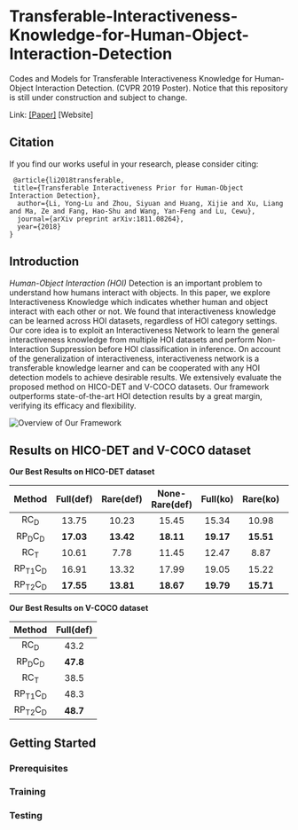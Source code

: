 
# Transferable-Interactiveness-Knowledge-for-Human-Object-Interaction-Detection
Codes and Models for Transferable Interactiveness Knowledge for Human-Object Interaction Detection. (CVPR 2019 Poster). Notice that this repository is still under construction and subject to change.

Link: [[Paper]](https://arxiv.org/abs/1811.08264)  [Website]

## Citation
If you find our works useful in your research, please consider citing:
```
 @article{li2018transferable,
 title={Transferable Interactiveness Prior for Human-Object Interaction Detection},
  author={Li, Yong-Lu and Zhou, Siyuan and Huang, Xijie and Xu, Liang and Ma, Ze and Fang, Hao-Shu and Wang, Yan-Feng and Lu, Cewu},
  journal={arXiv preprint arXiv:1811.08264},
  year={2018}
}
```

## Introduction
*Human-Object Interaction (HOI)* Detection is an important problem to understand how humans interact with  objects. In this paper, we explore Interactiveness Knowledge which indicates whether human and object interact with each other or not. We found that interactiveness knowledge can be learned across HOI datasets, regardless of HOI category settings. Our core idea is to exploit an Interactiveness Network to learn the general interactiveness knowledge from multiple HOI datasets and perform Non-Interaction Suppression before HOI classification in inference. On account of the generalization of interactiveness, interactiveness network is a transferable knowledge learner and can be cooperated with any HOI detection models to achieve desirable results. We extensively evaluate the proposed method on HICO-DET and V-COCO datasets. Our framework outperforms state-of-the-art HOI detection results by a great margin, verifying its efficacy and flexibility.

![Overview of Our Framework](https://github.com/DirtyHarryLYL/Transferable-Interactiveness-Network/blob/master/images/overview.jpg?raw=true)

## Results on HICO-DET and V-COCO dataset

**Our Best Results on HICO-DET dataset**

|Method| Full(def) | Rare(def) | None-Rare(def)| Full(ko) | Rare(ko) | None-Rare(ko) | 
|:---:|:---:|:---:|:---:|:---:|:---:|:---:|   
|RC<sub>D</sub>| 13.75 | 10.23 | 15.45 | 15.34| 10.98|17.02|
|RP<sub>D</sub>C<sub>D</sub>| **17.03** | **13.42**| **18.11**| **19.17**| **15.51**|**20.26**|
|RC<sub>T</sub>| 10.61  | 7.78 | 11.45 | 12.47 | 8.87|13.54|
|RP<sub>T1</sub>C<sub>D</sub>| 16.91   | 13.32 | 17.99 | 19.05 | 15.22|20.19|
|RP<sub>T2</sub>C<sub>D</sub>| **17.55**   | **13.81** | **18.67** | **19.79** | **15.71**|**21.01**|

**Our Best Results on V-COCO dataset**

|Method| Full(def) | 
|:---:|:---:|
|RC<sub>D</sub>| 43.2| 
|RP<sub>D</sub>C<sub>D</sub>| **47.8** |
|RC<sub>T</sub>| 38.5 | 
|RP<sub>T1</sub>C<sub>D</sub>| 48.3  | 
|RP<sub>T2</sub>C<sub>D</sub>| **48.7**   |

## Getting Started

### Prerequisites

### Training

### Testing
